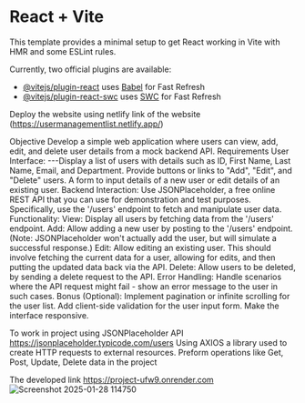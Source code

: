 # React + Vite

This template provides a minimal setup to get React working in Vite with HMR and some ESLint rules.

Currently, two official plugins are available:

- [@vitejs/plugin-react](https://github.com/vitejs/vite-plugin-react/blob/main/packages/plugin-react/README.md) uses [Babel](https://babeljs.io/) for Fast Refresh
- [@vitejs/plugin-react-swc](https://github.com/vitejs/vite-plugin-react-swc) uses [SWC](https://swc.rs/) for Fast Refresh


Deploy the website using netlify link of the website (https://usermanagementlist.netlify.app/)

Objective
Develop a simple web application where users can view, add, edit, and delete user details from a mock backend API.
Requirements
User Interface:
---Display a list of users with details such as ID, First Name, Last Name, Email, and Department.
   Provide buttons or links to "Add", "Edit", and "Delete" users.
   A form to input details of a new user or edit details of an existing user.
Backend Interaction:
   Use JSONPlaceholder, a free online REST API that you can use for demonstration and test purposes.
   Specifically, use the '/users' endpoint to fetch and manipulate user data.
Functionality:
   View: Display all users by fetching data from the '/users' endpoint.
   Add: Allow adding a new user by posting to the '/users' endpoint. (Note: JSONPlaceholder won't actually add the user, but will simulate a successful response.)
   Edit: Allow editing an existing user. This should involve fetching the current data for a user, allowing for edits, and then putting the updated data back via the API.
   Delete: Allow users to be deleted, by sending a delete request to the API.
Error Handling:
  Handle scenarios where the API request might fail - show an error message to the user in such cases.
  Bonus (Optional):
  Implement pagination or infinite scrolling for the user list.
  Add client-side validation for the user input form.
  Make the interface responsive.


To work in project using JSONPlaceholder API  https://jsonplaceholder.typicode.com/users 
Using AXIOS  a library used to create HTTP requests to external resources. Preform operations like Get, Post, Update, Delete data in the project 

The developed link  https://project-ufw9.onrender.com  ![Screenshot 2025-01-28 114750](https://github.com/user-attachments/assets/3a1a95d6-ee29-40bd-bfa9-e2751e5f2b6a)
